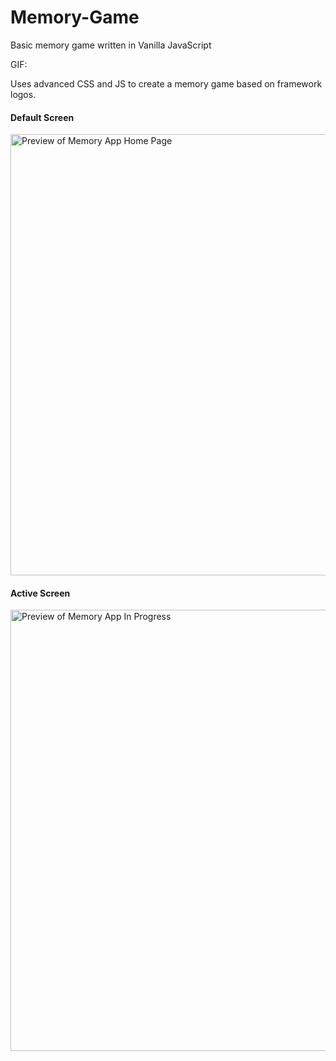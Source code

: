 # Memory-Game
Basic memory game written in Vanilla JavaScript

GIF:

Uses advanced CSS and JS to create a memory game based on framework logos.

#### Default Screen

<img width="706" alt="Preview of Memory App Home Page" src="https://user-images.githubusercontent.com/39765499/46915201-265ac500-cfa0-11e8-833d-393413560a8d.png">

#### Active Screen

<img width="706" alt="Preview of Memory App In Progress" src="https://user-images.githubusercontent.com/39765499/46915192-0b885080-cfa0-11e8-9d99-f262dbaddce5.png">

